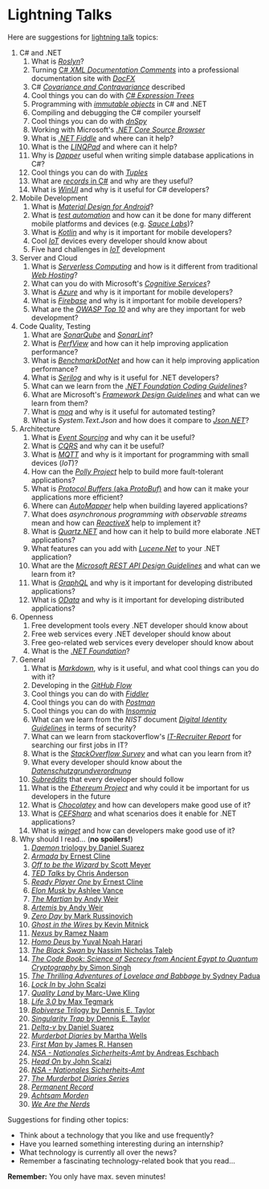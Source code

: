 # Lightning Talks

Here are suggestions for [lightning talk](https://en.wikipedia.org/wiki/Lightning_talk) topics:

1. C# and .NET
    1. What is [*Roslyn*](https://github.com/dotnet/roslyn/wiki/Roslyn%20Overview)?
    1. Turning [C# *XML Documentation Comments*](https://docs.microsoft.com/en-us/dotnet/csharp/programming-guide/xmldoc/xml-documentation-comments) into a professional documentation site with [*DocFX*](https://dotnet.github.io/docfx/)
    1. C# [*Covariance and Contravariance*](https://docs.microsoft.com/en-us/dotnet/csharp/programming-guide/concepts/covariance-contravariance/) described
    1. Cool things you can do with [*C# Expression Trees*](https://docs.microsoft.com/en-us/dotnet/csharp/programming-guide/concepts/expression-trees/)
    1. Programming with [*immutable objects*](https://en.wikipedia.org/wiki/Immutable_object) in C# and .NET
    1. Compiling and debugging the C# compiler yourself
    1. Cool things you can do with [*dnSpy*](https://github.com/0xd4d/dnSpy)
    1. Working with Microsoft's [*.NET Core Source Browser*](https://source.dot.net/)
    1. What is [*.NET Fiddle*](https://dotnetfiddle.net) and where can it help?
    1. What is the [*LINQPad*](http://www.linqpad.net/) and where can it help?
    1. Why is [*Dapper*](https://github.com/StackExchange/Dapper) useful when writing simple database applications in C#?
    1. Cool things you can do with [*Tuples*](https://docs.microsoft.com/en-us/dotnet/csharp/tuples)
    1. What are [*records* in C#](https://devblogs.microsoft.com/dotnet/welcome-to-c-9-0/#records) and why are they useful?
    3. What is [*WinUI*](https://microsoft.github.io/microsoft-ui-xaml/) and why is it useful for C# developers?
2. Mobile Development
    1. What is [*Material Design for Android*](https://developer.android.com/design/material/index.html)?
    2. What is [*test automation*](https://en.wikipedia.org/wiki/Test_automation) and how can it be done for many different mobile platforms and devices (e.g. [*Sauce Labs*](https://saucelabs.com/))?
    3. What is [*Kotlin*](https://kotlinlang.org/) and why is it important for mobile developers?
    4. Cool [*IoT*](https://en.wikipedia.org/wiki/Internet_of_things) devices every developer should know about
    5. Five hard challenges in [*IoT*](https://en.wikipedia.org/wiki/Internet_of_things) development
3. Server and Cloud
    1. What is [*Serverless Computing*](https://en.wikipedia.org/wiki/Serverless_computing) and how is it different from traditional [*Web Hosting*](https://en.wikipedia.org/wiki/Web_hosting_service)?
    2. What can you do with Microsoft's [*Cognitive Services*](https://azure.microsoft.com/en-us/services/cognitive-services/)?
    3. What is [*Azure*](https://azure.microsoft.com/) and why is it important for mobile developers?
    4. What is [*Firebase*](https://firebase.google.com/) and why is it important for mobile developers?
    5. What are the [*OWASP Top 10*](https://www.owasp.org/index.php/Category:OWASP_Top_Ten_Project) and why are they important for web development?
4. Code Quality, Testing
    1. What are [*SonarQube*](https://www.sonarqube.org/) and [*SonarLint*](http://www.sonarlint.org/index.html)?
    2. What is [*PerfView*](https://github.com/Microsoft/perfview) and how can it help improving application performance?
    3. What is [*BenchmarkDotNet*](https://github.com/dotnet/BenchmarkDotNet) and how can it help improving application performance? 
    4. What is [*Serilog*](https://serilog.net/) and why is it useful for .NET developers?
    5. What can we learn from the [*.NET Foundation Coding Guidelines*](https://github.com/dotnet/corefx/blob/master/Documentation/coding-guidelines/coding-style.md)?
    6. What are Microsoft's [*Framework Design Guidelines*](https://docs.microsoft.com/en-us/dotnet/standard/design-guidelines/) and what can we learn from them?
    7. What is [*moq*](https://github.com/moq/moq4) and why is it useful for automated testing?
    8. What is *System.Text.Json* and how does it compare to [*Json.NET*](https://www.newtonsoft.com/json)?
5. Architecture
    1. What is [*Event Sourcing*](https://martinfowler.com/eaaDev/EventSourcing.html) and why can it be useful?
    2. What is [*CQRS*](https://martinfowler.com/bliki/CQRS.html) and why can it be useful?
    3. What is [*MQTT*](http://mqtt.org/) and why is it important for programming with small devices (*IoT*)?
    4. How can the [*Polly Project*](http://www.thepollyproject.org/) help to build more fault-tolerant applications?
    5. What is [*Protocol Buffers* (aka *ProtoBuf*)](https://developers.google.com/protocol-buffers/) and how can it make your applications more efficient?
    6. Where can [*AutoMapper*](http://automapper.org/) help when building layered applications?
    7. What does *asynchronous programming with observable streams* mean and how can [*ReactiveX*](http://reactivex.io/) help to implement it?
    8. What is [*Quartz.NET*](https://www.quartz-scheduler.net/) and how can it help to build more elaborate .NET applications?
    1. What features can you add with [*Lucene.Net*](http://lucenenet.apache.org/index.html) to your .NET application?
    1. What are the [*Microsoft REST API Design Guidelines*](https://github.com/microsoft/api-guidelines/blob/vNext/Guidelines.md) and what can we learn from it?
    2. What is [*GraphQL*](https://graphql.org/) and why is it important for developing distributed applications?
    3. What is [*OData*](https://www.odata.org/) and why is it important for developing distributed applications?
6. Openness
    1. Free development tools every .NET developer should know about
    2. Free web services every .NET developer should know about
    3. Free geo-related web services every developer should know about
    4. What is the [*.NET Foundation*](https://dotnetfoundation.org/)?
7. General
    1. What is [*Markdown*](https://daringfireball.net/projects/markdown/), why is it useful, and what cool things can you do with it?
    2. Developing in the [*GitHub Flow*](https://guides.github.com/introduction/flow/)
    3. Cool things you can do with [*Fiddler*](http://www.telerik.com/fiddler)
    4. Cool things you can do with [*Postman*](https://www.getpostman.com/)
    5. Cool things you can do with [*Insomnia*](https://insomnia.rest/)
    6. What can we learn from the *NIST* document [*Digital Identity Guidelines*](http://nvlpubs.nist.gov/nistpubs/SpecialPublications/NIST.SP.800-63b.pdf) in terms of security?
    7. What can we learn from stackoverflow's [*IT-Recruiter Report*](https://www.stackoverflowbusiness.com/de/talent/ressourcen/der-stack-overflow-it-recruiter-report-2017) for searching our first jobs in IT?
    8. What is the [*StackOverflow Survey*](https://insights.stackoverflow.com/survey/2019) and what can you learn from it?
    9.  What every developer should know about the [*Datenschutzgrundverordnung*](https://de.wikipedia.org/wiki/Datenschutz-Grundverordnung)
    10. [*Subreddits*](https://www.reddit.com/reddits/) that every developer should follow
    11. What is the [*Ethereum Project*](https://www.ethereum.org/) and why could it be important for us developers in the future
    12. What is [*Chocolatey*](https://chocolatey.org/) and how can developers make good use of it?
    13. What is [*CEFSharp*](http://cefsharp.github.io/) and what scenarios does it enable for .NET applications?
    14. What is [*winget*](https://docs.microsoft.com/en-us/windows/package-manager/winget/) and how can developers make good use of it?
8. Why should I read... (**no spoilers!**)
    1. [*Daemon* triology by Daniel Suarez](https://www.amazon.de/Daemon-Daniel-Suarez/dp/0451228731/ref=sr_1_2?ie=UTF8&qid=1500878463&sr=8-2&keywords=daniel+suarez+daemon)
    2. [*Armada* by Ernest Cline](https://www.amazon.de/Armada-Ernest-Cline/dp/0099586746/ref=sr_1_2?ie=UTF8&qid=1500878895&sr=8-2&keywords=armada+ernest+cline)
    3. [*Off to be the Wizard* by Scott Meyer](https://www.amazon.de/Off-Wizard-Magic-2-0-Band/dp/1612184715/ref=sr_1_1?s=books-intl-de&ie=UTF8&qid=1500879290&sr=1-1&keywords=off+to+be+the+wizard)
    4. [*TED Talks* by Chris Anderson](https://www.amazon.de/TED-Talks-official-public-speaking/dp/1472244443/ref=sr_1_2?ie=UTF8&qid=1500879361&sr=8-2&keywords=ted+talks)
    5. [*Ready Player One* by Ernest Cline](https://www.amazon.de/Ready-Player-One-Ernest-Cline/dp/0099560437/ref=sr_1_1?s=books-intl-de&ie=UTF8&qid=1500879569&sr=1-1&keywords=ready+player+one)
    6. [*Elon Musk* by Ashlee Vance](https://www.amazon.de/Elon-Musk-SpaceX-Fantastic-Future/dp/0062469673/ref=sr_1_1?s=books-intl-de&ie=UTF8&qid=1500879616&sr=1-1&keywords=elon+musk)
    7. [*The Martian* by Andy Weir](https://www.amazon.de/Martian-Movie-Tie-EXPORT-Novel/dp/1101905557/ref=sr_1_1?s=books-intl-de&ie=UTF8&qid=1500879660&sr=1-1&keywords=the+martian)
    8. [*Artemis* by Andy Weir](https://www.amazon.de/Artemis-Novel-Andy-Weir/dp/052557266X/ref=sr_1_1?s=books-intl-de&ie=UTF8&qid=1536249124&sr=1-1)
    9. [*Zero Day* by Mark Russinovich](https://www.amazon.de/Zero-Day-Novel-Mark-Russinovich/dp/1250007305/ref=sr_1_3?s=books-intl-de&ie=UTF8&qid=1500879702&sr=1-3&keywords=russinovich)
    10. [*Ghost in the Wires* by Kevin Mitnick](https://www.amazon.de/Ghost-Wires-Adventures-Worlds-Wanted/dp/0316212180/ref=sr_1_1?s=books-intl-de&ie=UTF8&qid=1500879747&sr=1-1&keywords=ghost+in+the+wire)
    11. [*Nexus* by Ramez Naam](https://www.amazon.de/Nexus-Arc-Book-1/dp/0857665502/ref=sr_1_2?s=books-intl-de&ie=UTF8&qid=1500879826&sr=1-2&keywords=nexus)
    12. [*Homo Deus* by Yuval Noah Harari](https://www.amazon.de/Homo-Deus-Brief-History-Tomorrow/dp/1784703931/ref=tmm_pap_swatch_0?_encoding=UTF8&qid=1502971002&sr=8-2)
    13. [*The Black Swan* by Nassim Nicholas Taleb](https://www.amazon.de/Black-Swan-Impact-Highly-Improbable-ebook/dp/B002RI99IM/ref=sr_1_1?s=books-intl-de&ie=UTF8&qid=1504354087&sr=1-1&keywords=the+black+swan)
    14. [*The Code Book: Science of Secrecy from Ancient Egypt to Quantum Cryptography* by Simon Singh](https://www.amazon.de/Code-Book-Science-Secrecy-Cryptography/dp/0385495323/ref=tmm_pap_swatch_0?_encoding=UTF8&qid=1505031255&sr=1-3)
    15. [*The Thrilling Adventures of Lovelace and Babbage* by Sydney Padua](https://www.amazon.de/Thrilling-Adventures-Lovelace-Babbage-Computer/dp/0141981539/ref=pd_lpo_sbs_14_t_0?_encoding=UTF8&psc=1&refRID=8YK9ZWZ5HZ919Q87S5TR)
    16. [*Lock In* by John Scalzi](https://www.amazon.de/Lock-Novel-Future-John-Scalzi/dp/076538132X/ref=sr_1_1?s=books-intl-de&ie=UTF8&qid=1536249077&sr=1-1)
    17. [*Quality Land* by Marc-Uwe Kling](https://www.amazon.de/QualityLand-Roman-dunkle-Marc-Uwe-Kling/dp/3550050151/ref=sr_1_1?s=books-intl-de&ie=UTF8&qid=1536249190&sr=8-1)
    18. [*Life 3.0* by Max Tegmark](https://www.amazon.de/Life-3-0-Being-Artificial-Intelligence/dp/0141981806/ref=sr_1_1?s=books-intl-de&ie=UTF8&qid=1536249228&sr=1-1)
    19. [*Bobiverse* Trilogy by Dennis E. Taylor](https://www.amazon.de/We-Are-Legion-Bob-Bobiverse/dp/1680680587/ref=sr_1_1?s=books-intl-de&ie=UTF8&qid=1536249269&sr=1-1)
    20. [*Singularity Trap* by Dennis E. Taylor](https://www.amazon.de/Singularity-Trap-English-Dennis-Taylor-ebook/dp/B07FBRRL2Z/ref=tmm_kin_swatch_0?_encoding=UTF8&qid=1536251142&sr=1-1)
    21. [*Delta-v* by Daniel Suarez](https://www.goodreads.com/book/show/40859000-delta-v)
    22. [*Murderbot Diaries* by Martha Wells](https://www.goodreads.com/series/191900-the-murderbot-diaries)
    23. [*First Man* by James R. Hansen](https://www.goodreads.com/book/show/205589.First_Man)
    24. [*NSA - Nationales Sicherheits-Amt* by Andreas Eschbach](https://de.wikipedia.org/wiki/NSA_%E2%80%93_Nationales_Sicherheits-Amt)
    25. [*Head On* by John Scalzi](https://www.goodreads.com/book/show/35018901-head-on)
    26. [*NSA - Nationales Sicherheits-Amt*](https://www.amazon.de/NSA-Nationales-Sicherheits-Amt-Andreas-Eschbach-ebook/dp/B07D18P88V)
    27. [*The Murderbot Diaries Series*](https://www.goodreads.com/series/191900-the-murderbot-diaries)
    28. [*Permanent Record*](https://www.amazon.de/Permanent-Record-Edward-Snowden/dp/152903566X)
    29. [*Achtsam Morden*](https://www.amazon.de/Achtsam-morden-Roman-Karsten-Dusse/dp/3453439686)
    30. [*We Are the Nerds*](https://www.amazon.com/Are-Nerds-Tumultuous-Internets-Laboratory-ebook/dp/B079L5FTJD)

Suggestions for finding other topics:

* Think about a technology that you like and use frequently?
* Have you learned something interesting during an internship?
* What technology is currently all over the news?
* Remember a fascinating technology-related book that you read...

**Remember:** You only have max. seven minutes!
